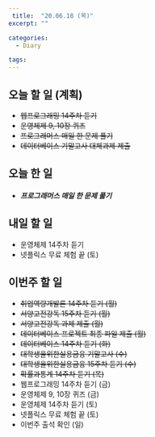 ```yaml
---
 title:  "20.06.18 (목)"
excerpt: ""

categories:
  - Diary

tags:
---
```


## 오늘 할 일 (계획)

- ~~웹프로그래밍 14주차 듣기~~
- ~~운영체제 9, 10장 퀴즈~~
- ~~프로그래머스 매일 한 문제 풀기~~
- ~~데이터베이스 기말고사 대체과제 제출~~

## 오늘 한 일

- ##### 프로그래머스 매일 한 문제 풀기

## 내일 할 일

- 운영체제 14주차 듣기
- 넷플릭스 무료 체험 끝 (토)

## 이번주 할 일

- ~~취업역량개발론 14주차 듣기 (월)~~
- ~~서양고전강독 15주차 듣기 (월)~~
- ~~서양고전강독 과제 제출 (월)~~
- ~~데이터베이스 프로젝트 최종 파일 제출 (월)~~
- ~~데이터베이스 14주차 듣기 (화)~~
- ~~대학생을위한실용금융 기말고사 (수)~~
- ~~대학생을위한실용금융 15주차 듣기 (수)~~
- ~~확률과통계 14주차 듣기 (목)~~
- 웹프로그래밍 14주차 듣기 (금)
- 운영체제 9, 10장 퀴즈 (금)
- 운영체제 14주차 듣기 (토)
- 넷플릭스 무료 체험 끝 (토)
- 이번주 출석 확인 (일)
